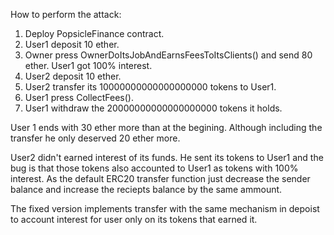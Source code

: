 How to perform the attack:

1. Deploy PopsicleFinance contract.
2. User1 deposit 10 ether.
3. Owner press OwnerDoItsJobAndEarnsFeesToItsClients() and send 80 ether. User1 got 100% interest.
4. User2 deposit 10 ether.
4. User2 transfer its 10000000000000000000 tokens to User1.
5. User1 press CollectFees().
6. User1 withdraw the 20000000000000000000 tokens it holds.

User 1 ends with 30 ether more than at the begining. Although including the transfer he only deserved 20 ether more.

User2 didn't earned interest of its funds. He sent its tokens to User1 and the bug is that those tokens also accounted to User1 as tokens with 100% interest. As the default ERC20 transfer function just decrease the sender balance and increase the reciepts balance by the same ammount.

The fixed version implements transfer with the same mechanism in depoist to account interest for user only on its tokens that earned it.